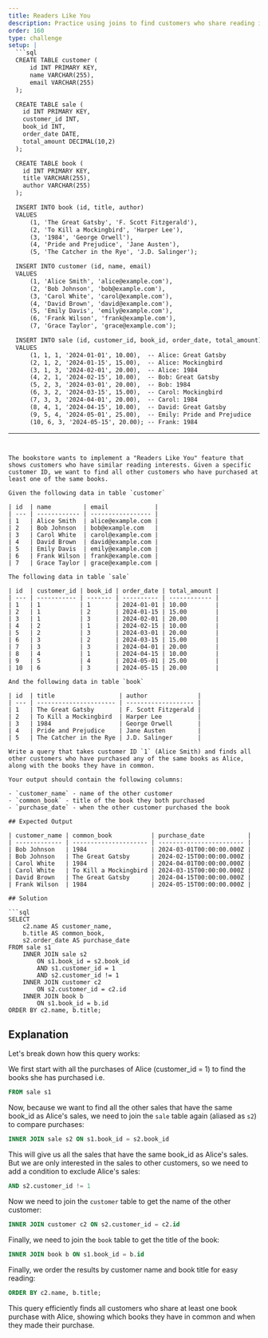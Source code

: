 ```yaml
---
title: Readers Like You
description: Practice using joins to find customers who share reading interests with a specific customer
order: 160
type: challenge
setup: |
  ```sql
  CREATE TABLE customer (
      id INT PRIMARY KEY,
      name VARCHAR(255),
      email VARCHAR(255)
  );

  CREATE TABLE sale (
    id INT PRIMARY KEY,
    customer_id INT,
    book_id INT,
    order_date DATE,
    total_amount DECIMAL(10,2)
  );

  CREATE TABLE book (
    id INT PRIMARY KEY,
    title VARCHAR(255),
    author VARCHAR(255)
  );

  INSERT INTO book (id, title, author)
  VALUES 
      (1, 'The Great Gatsby', 'F. Scott Fitzgerald'),
      (2, 'To Kill a Mockingbird', 'Harper Lee'),
      (3, '1984', 'George Orwell'),
      (4, 'Pride and Prejudice', 'Jane Austen'),
      (5, 'The Catcher in the Rye', 'J.D. Salinger');

  INSERT INTO customer (id, name, email)
  VALUES 
      (1, 'Alice Smith', 'alice@example.com'),
      (2, 'Bob Johnson', 'bob@example.com'),
      (3, 'Carol White', 'carol@example.com'),
      (4, 'David Brown', 'david@example.com'),
      (5, 'Emily Davis', 'emily@example.com'),
      (6, 'Frank Wilson', 'frank@example.com'),
      (7, 'Grace Taylor', 'grace@example.com');

  INSERT INTO sale (id, customer_id, book_id, order_date, total_amount)
  VALUES 
      (1, 1, 1, '2024-01-01', 10.00),  -- Alice: Great Gatsby
      (2, 1, 2, '2024-01-15', 15.00),  -- Alice: Mockingbird
      (3, 1, 3, '2024-02-01', 20.00),  -- Alice: 1984
      (4, 2, 1, '2024-02-15', 10.00),  -- Bob: Great Gatsby
      (5, 2, 3, '2024-03-01', 20.00),  -- Bob: 1984
      (6, 3, 2, '2024-03-15', 15.00),  -- Carol: Mockingbird
      (7, 3, 3, '2024-04-01', 20.00),  -- Carol: 1984
      (8, 4, 1, '2024-04-15', 10.00),  -- David: Great Gatsby
      (9, 5, 4, '2024-05-01', 25.00),  -- Emily: Pride and Prejudice
      (10, 6, 3, '2024-05-15', 20.00); -- Frank: 1984
  ```
---
```


The bookstore wants to implement a "Readers Like You" feature that shows customers who have similar reading interests. Given a specific customer ID, we want to find all other customers who have purchased at least one of the same books.

Given the following data in table `customer`

| id  | name         | email             |
| --- | ------------ | ----------------- |
| 1   | Alice Smith  | alice@example.com |
| 2   | Bob Johnson  | bob@example.com   |
| 3   | Carol White  | carol@example.com |
| 4   | David Brown  | david@example.com |
| 5   | Emily Davis  | emily@example.com |
| 6   | Frank Wilson | frank@example.com |
| 7   | Grace Taylor | grace@example.com |

The following data in table `sale`

| id  | customer_id | book_id | order_date | total_amount |
| --- | ----------- | ------- | ---------- | ------------ |
| 1   | 1           | 1       | 2024-01-01 | 10.00        |
| 2   | 1           | 2       | 2024-01-15 | 15.00        |
| 3   | 1           | 3       | 2024-02-01 | 20.00        |
| 4   | 2           | 1       | 2024-02-15 | 10.00        |
| 5   | 2           | 3       | 2024-03-01 | 20.00        |
| 6   | 3           | 2       | 2024-03-15 | 15.00        |
| 7   | 3           | 3       | 2024-04-01 | 20.00        |
| 8   | 4           | 1       | 2024-04-15 | 10.00        |
| 9   | 5           | 4       | 2024-05-01 | 25.00        |
| 10  | 6           | 3       | 2024-05-15 | 20.00        |

And the following data in table `book`

| id  | title                  | author              |
| --- | ---------------------- | ------------------- |
| 1   | The Great Gatsby       | F. Scott Fitzgerald |
| 2   | To Kill a Mockingbird  | Harper Lee          |
| 3   | 1984                   | George Orwell       |
| 4   | Pride and Prejudice    | Jane Austen         |
| 5   | The Catcher in the Rye | J.D. Salinger       |

Write a query that takes customer ID `1` (Alice Smith) and finds all other customers who have purchased any of the same books as Alice, along with the books they have in common.

Your output should contain the following columns:

- `customer_name` - name of the other customer
- `common_book` - title of the book they both purchased
- `purchase_date` - when the other customer purchased the book

## Expected Output

| customer_name | common_book           | purchase_date            |
| ------------- | --------------------- | ------------------------ |
| Bob Johnson   | 1984                  | 2024-03-01T00:00:00.000Z |
| Bob Johnson   | The Great Gatsby      | 2024-02-15T00:00:00.000Z |
| Carol White   | 1984                  | 2024-04-01T00:00:00.000Z |
| Carol White   | To Kill a Mockingbird | 2024-03-15T00:00:00.000Z |
| David Brown   | The Great Gatsby      | 2024-04-15T00:00:00.000Z |
| Frank Wilson  | 1984                  | 2024-05-15T00:00:00.000Z |

## Solution

```sql
SELECT
    c2.name AS customer_name,
    b.title AS common_book,
    s2.order_date AS purchase_date
FROM sale s1
    INNER JOIN sale s2
        ON s1.book_id = s2.book_id
        AND s1.customer_id = 1
        AND s2.customer_id != 1
    INNER JOIN customer c2
        ON s2.customer_id = c2.id
    INNER JOIN book b
        ON s1.book_id = b.id
ORDER BY c2.name, b.title;
```

## Explanation

Let's break down how this query works:

We first start with all the purchases of Alice (customer_id = 1) to find the books she has purchased i.e.

```sql
FROM sale s1
```

Now, because we want to find all the other sales that have the same book_id as Alice's sales, we need to join the `sale` table again (aliased as `s2`) to compare purchases:

```sql
INNER JOIN sale s2 ON s1.book_id = s2.book_id
```

This will give us all the sales that have the same book_id as Alice's sales. But we are only interested in the sales to other customers, so we need to add a condition to exclude Alice's sales:

```sql
AND s2.customer_id != 1
```

Now we need to join the `customer` table to get the name of the other customer:

```sql
INNER JOIN customer c2 ON s2.customer_id = c2.id
```

Finally, we need to join the `book` table to get the title of the book:

```sql
INNER JOIN book b ON s1.book_id = b.id
```

Finally, we order the results by customer name and book title for easy reading:

```sql
ORDER BY c2.name, b.title;
```

This query efficiently finds all customers who share at least one book purchase with Alice, showing which books they have in common and when they made their purchase.
